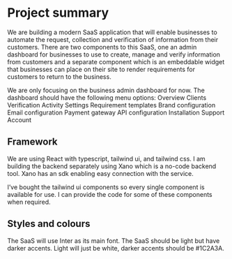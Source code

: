 # Project summary
We are building a modern SaaS application that will enable businesses to automate the request, collection and verification of information from their customers. There are two components to this SaaS, one an admin dashboard for businesses to use to create, manage and verify information from customers and a separate component which is an embeddable widget that businesses can place on their site to render requirements for customers to return to the business. 

We are only focusing on the business admin dashboard for now. The dashboard should have the following menu options:
Overview
Clients
Verification
Activity
Settings
Requirement templates
Brand configuration
Email configuration
Payment gateway
API configuration
Installation
Support
Account


## Framework
We are using React with typescript, tailwind ui, and tailwind css. I am building the backend separately using Xano which is a no-code backend tool. Xano has an sdk enabling easy connection with the service. 

I’ve bought the tailwind ui components so every single component is available for use. I can provide the code for some of these components when required. 

## Styles and colours
The SaaS will use Inter as its main font. The SaaS should be light but have darker accents. Light will just be white, darker accents should be #1C2A3A.
